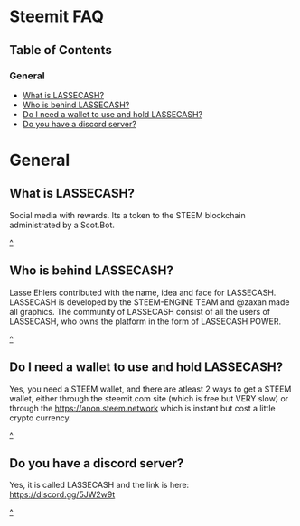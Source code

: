 <span id="disable_router_nav_history_direction_check"></span>
# Steemit FAQ

## <span id="Table_of_Contents">Table of Contents</span>

### <span id="Table_of_Contents_General">General</span>
- <a href="#What_is_lassecash">What is LASSECASH?</a>
- <a href="#Who_is_behind_lassecash">Who is behind LASSECASH?</a>
- <a href="#Do_I_need_wallet">Do I need a wallet to use and hold LASSECASH?</a>
- <a href="#Do_you_have_discord">Do you have a discord server?</a>

# General

## <span id="What_is_lassecash">What is LASSECASH?</span>
Social media with rewards. Its a token to the STEEM blockchain administrated by a Scot.Bot.

<a href="#Table_of_Contents_General">^</a>

## <span id="Who_is_behind_lassecash">Who is behind LASSECASH?</span>
Lasse Ehlers contributed with the name, idea and face for LASSECASH. LASSECASH is developed by the STEEM-ENGINE TEAM and @zaxan made all graphics. The community of LASSECASH consist of all the users of LASSECASH, who owns the platform in the form of LASSECASH POWER.

<a href="#Table_of_Contents_General">^</a>

## <span id="Do_I_need_wallet">Do I need a wallet to use and hold LASSECASH?</span>

Yes, you need a STEEM wallet, and there are atleast 2 ways to get a STEEM wallet, either through the steemit.com site (which is free but VERY slow) or through the https://anon.steem.network which is instant but cost a little crypto currency.

<a href="#Table_of_Contents_General">^</a>

## <span id="Do_you_have_discord">Do you have a discord server?</span>

Yes, it is called LASSECASH and the link is here: https://discord.gg/5JW2w9t

<a href="#Table_of_Contents_General">^</a>
